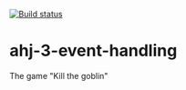 [![Build status](https://ci.appveyor.com/api/projects/status/tdb33qq1xwfipgps?svg=true)](https://ci.appveyor.com/project/MishchenkoArtem/ahj-3-event-handling)
# ahj-3-event-handling
The game "Kill the goblin"
